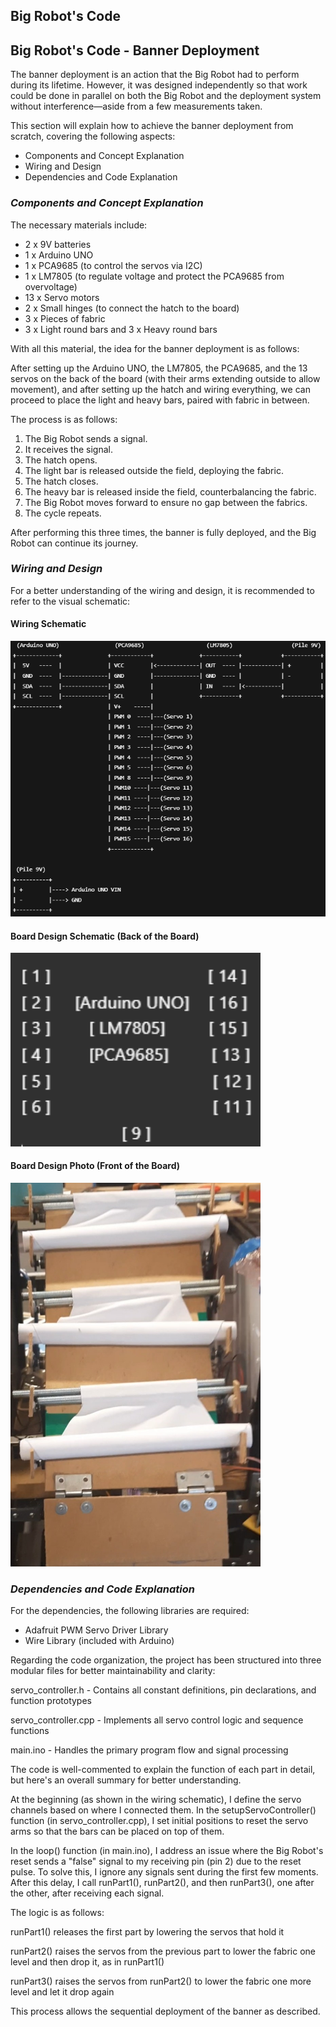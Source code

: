 ## Big Robot's Code

## Big Robot's Code - Banner Deployment

The banner deployment is an action that the Big Robot had to perform during its lifetime. However, it was designed independently so that work could be done in parallel on both the Big Robot and the deployment system without interference—aside from a few measurements taken.

This section will explain how to achieve the banner deployment from scratch, covering the following aspects:

- Components and Concept Explanation
- Wiring and Design
- Dependencies and Code Explanation

### *Components and Concept Explanation*

The necessary materials include:

- 2 x 9V batteries
- 1 x Arduino UNO
- 1 x PCA9685 (to control the servos via I2C)
- 1 x LM7805 (to regulate voltage and protect the PCA9685 from overvoltage)
- 13 x Servo motors
- 2 x Small hinges (to connect the hatch to the board)
- 3 x Pieces of fabric
- 3 x Light round bars and 3 x Heavy round bars

With all this material, the idea for the banner deployment is as follows:

After setting up the Arduino UNO, the LM7805, the PCA9685, and the 13 servos on the back of the board (with their arms extending outside to allow movement), and after setting up the hatch and wiring everything, we can proceed to place the light and heavy bars, paired with fabric in between.

The process is as follows:

1. The Big Robot sends a signal.
2. It receives the signal.
3. The hatch opens.
4. The light bar is released outside the field, deploying the fabric.
5. The hatch closes.
6. The heavy bar is released inside the field, counterbalancing the fabric.
7. The Big Robot moves forward to ensure no gap between the fabrics.
8. The cycle repeats.

After performing this three times, the banner is fully deployed, and the Big Robot can continue its journey.

### *Wiring and Design*

For a better understanding of the wiring and design, it is recommended to refer to the visual schematic:

#### Wiring Schematic
<img src="Big_Robot's_Code-Banner_Deployment/Images/Wiring_schematic.png" alt="Wiring schematic" width="600"/>

#### Board Design Schematic (Back of the Board)
<img src="Big_Robot's_Code-Banner_Deployment/Images/Back_board.png" alt="Back board" width="400"/>

#### Board Design Photo (Front of the Board)
<img src="Big_Robot's_Code-Banner_Deployment/Images/Front_Board.jpg" alt="Front board" width="400"/>


### *Dependencies and Code Explanation*

For the dependencies, the following libraries are required:

- Adafruit PWM Servo Driver Library
- Wire Library (included with Arduino)

Regarding the code organization, the project has been structured into three modular files for better maintainability and clarity:

servo_controller.h - Contains all constant definitions, pin declarations, and function prototypes

servo_controller.cpp - Implements all servo control logic and sequence functions

main.ino - Handles the primary program flow and signal processing

The code is well-commented to explain the function of each part in detail, but here's an overall summary for better understanding.

At the beginning (as shown in the wiring schematic), I define the servo channels based on where I connected them. In the setupServoController() function (in servo_controller.cpp), I set initial positions to reset the servo arms so that the bars can be placed on top of them.

In the loop() function (in main.ino), I address an issue where the Big Robot's reset sends a "false" signal to my receiving pin (pin 2) due to the reset pulse. To solve this, I ignore any signals sent during the first few moments. After this delay, I call runPart1(), runPart2(), and then runPart3(), one after the other, after receiving each signal.

The logic is as follows:

runPart1() releases the first part by lowering the servos that hold it

runPart2() raises the servos from the previous part to lower the fabric one level and then drop it, as in runPart1()

runPart3() raises the servos from runPart2() to lower the fabric one more level and let it drop again

This process allows the sequential deployment of the banner as described.
